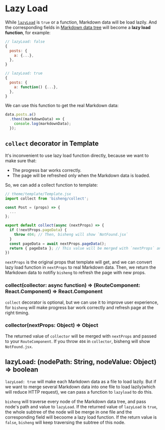 # Lazy Load

While [`lazyLoad`](https://github.com/benjycui/bisheng#lazyload-boolean--nodepath-nodevalue--boolean) is `true` or a function, Markdown data will be load lazily. And the corresponding fields in [Markdown data tree](https://github.com/benjycui/bisheng#source-string--arraystring--object-category-string--arraystring) will become a **lazy load function**, for example:

```js
// lazyLoad: false
{
  posts: {
    a: {...},
  },
}

// lazyLoad: true
{
  posts: {
    a: function() {...},
  },
}
```

We can use this function to get the real Markdown data:

```js
data.posts.a()
  .then((markdownData) => {
    console.log(markdownData);
  });
```

## `collect` decorator in Template

It's inconvenient to use lazy load function directly, because we want to make sure that:
* The progress bar works correctly.
* The page will be refreshed only when the Markdown data is loaded.

So, we can add a collect function to template:

```js
// theme/template/Template.jsx
import collect from 'bisheng/collect';

const Post = (props) => {
  ...
};

export default collect(async (nextProps) => {
  if (!nextProps.pageData) {
    throw 404; // Then, bisheng will show `NotFound.jsx`
  }
  const pageData = await nextProps.pageData();
  return { pageData }; // This value will be merged with `nextProps` and passed to your route component.
})
```

`nextProps` is the original props that template will get, and we can convert lazy load function in `nextProps` to real Markdown data. Then, we return the Markdown data to notifiy `bisheng` to refresh the page with new props.

### collect(collector: async function) => (RouteComponent: React.Component) => React.Component

`collect` decorator is optional, but we can use it to improve user experience, for `bisheng` will make progress bar work correctly and refresh page at the right timing.

### collector(nextProps: Object) => Object

The returned value of `collector` will be merged with `nextProps` and passed to your `RouteComponent`. If you throw `404` in `collector`, bisheng will show `NotFound.jsx`.

## lazyLoad: (nodePath: String, nodeValue: Object) => boolean

`lazyLoad: true` will make each Markdown data as a file to load lazily. But if we want to merge several Markdown data into one file to load lazily(which will reduce HTTP request), we can pass a function to `lazyload` to do this.

`bisheng` will traverse every node of the Markdown data tree, and pass node's path and value to `lazyLoad`. If the returned value of `lazyLoad` is `true`, the whole subtree of the node will be merge in one file and the corresponding field will becoome a lazy load function. If the return value is `false`, `bisheng` will keep traversing the subtree of this node.
